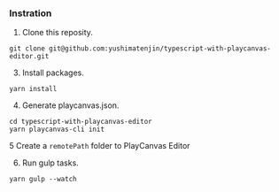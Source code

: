 ### Instration

1. Clone this reposity.
```
git clone git@github.com:yushimatenjin/typescript-with-playcanvas-editor.git
```

3. Install packages.
```
yarn install
```

4. Generate playcanvas.json.
```
cd typescript-with-playcanvas-editor
yarn playcanvas-cli init
```
5 Create a `remotePath` folder to PlayCanvas Editor

6. Run gulp tasks.
```
yarn gulp --watch
```
